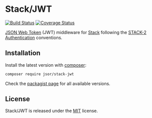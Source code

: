 Stack/JWT
=========

[![Build Status](https://secure.travis-ci.org/jsor/stack-jwt.svg?branch=master)](http://travis-ci.org/jsor/stack-jwt)
[![Coverage Status](https://img.shields.io/coveralls/jsor/stack-jwt.svg)](https://coveralls.io/r/jsor/stack-jwt)

[JSON Web Token](https://tools.ietf.org/html/draft-ietf-oauth-json-web-token) (JWT)
middleware for [Stack](http://stackphp.com) following the
[STACK-2 Authentication](http://stackphp.com/specs/STACK-2/) conventions.

Installation
------------

Install the latest version with [composer](http://getcomposer.org):

```bash
composer require jsor/stack-jwt
```

Check the [packagist page](https://packagist.org/packages/jsor/stack-jwt) for
all available versions.

License
-------

Stack/JWT is released under the [MIT](https://github.com/jsor/stack-jwt/blob/master/LICENSE) license.
